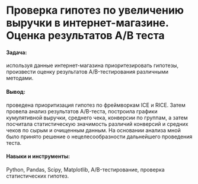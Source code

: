 # Проверка гипотез по увеличению выручки в интернет-магазине. Оценка результатов A/B теста

#### Задача: 
используя данные интернет-магазина приоритезировать гипотезы, произвести оценку результатов A/B-тестирования различными методами. 

#### Вывод: 
проведена приоритизация гипотез по фреймворкам ICE и RICE. Затем провела анализ результатов A/B-теста, построила графики кумулятивной выручки, среднего чека, конверсии по группам, а затем посчитала статистическую значимость различий конверсий и средних чеков по сырым и очищенным данным. На основании анализа мной было принято решение о нецелесообразности дальнейшего проведения теста.

#### Навыки и инструменты: 
Python, Pandas, Scipy, Matplotlib, A/B-тестирование, проверка статистических гипотез.
